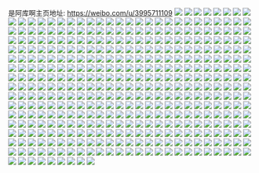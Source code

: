 是阿库啊主页地址: https://weibo.com/u/3995711109 
![](https://wx4.sinaimg.cn/mw2000/ee29b685ly1h8wm8zxcthj21400u043u.jpg) 
![](https://wx4.sinaimg.cn/mw2000/ee29b685ly1h8wm905hdmj20f70id0uk.jpg) 
![](https://wx4.sinaimg.cn/mw2000/ee29b685ly1h8pqx3j42mj22yo2yoqv5.jpg) 
![](https://wx4.sinaimg.cn/mw2000/ee29b685ly1h8pqwsq7btj22yo2yox6p.jpg) 
![](https://wx4.sinaimg.cn/mw2000/ee29b685ly1h8pqwbcataj22yo2yo4qr.jpg) 
![](https://wx4.sinaimg.cn/mw2000/ee29b685ly1h8pqwfvpnpj22yo2yo4qs.jpg) 
![](https://wx4.sinaimg.cn/mw2000/ee29b685ly1h8pqx1nehdj22yo2yox6p.jpg) 
![](https://wx4.sinaimg.cn/mw2000/ee29b685ly1h8pqwk15svj22yo2yoqv8.jpg) 
![](https://wx4.sinaimg.cn/mw2000/ee29b685ly1h8pqw92bcgj22yo2you0x.jpg) 
![](https://wx4.sinaimg.cn/mw2000/ee29b685ly1h8pqwp7t6xj22yo2yox6r.jpg) 
![](https://wx4.sinaimg.cn/mw2000/ee29b685ly1h8pqwyj0shj22yo2you0z.jpg) 
![](https://wx4.sinaimg.cn/mw2000/ee29b685ly1h8pqx6sxzej22yo2yo4qs.jpg) 
![](https://wx4.sinaimg.cn/mw2000/ee29b685ly1h89n2p089yj20wi1yc7wh.jpg) 
![](https://wx4.sinaimg.cn/mw2000/ee29b685ly1h89n2s47gwj20wi1ycqv5.jpg) 
![](https://wx4.sinaimg.cn/mw2000/ee29b685ly1h89n2l3c4kj20wi1yckjl.jpg) 
![](https://wx4.sinaimg.cn/mw2000/ee29b685ly1h84vgroeloj20u013z12h.jpg) 
![](https://wx4.sinaimg.cn/mw2000/ee29b685ly1h84vgrxu0wj20u01407b9.jpg) 
![](https://wx4.sinaimg.cn/mw2000/ee29b685ly1h84vgscxvzj20u0140k09.jpg) 
![](https://wx4.sinaimg.cn/mw2000/ee29b685ly1h84vgt5g93j20u01hc47m.jpg) 
![](https://wx4.sinaimg.cn/mw2000/ee29b685ly1h84vgticb0j20u00u07ch.jpg) 
![](https://wx4.sinaimg.cn/mw2000/ee29b685ly1h84vgtsycnj20u00u0ahq.jpg) 
![](https://wx4.sinaimg.cn/mw2000/ee29b685ly1h84vgrclfnj21400u0woh.jpg) 
![](https://wx4.sinaimg.cn/mw2000/ee29b685ly1h84vgu627gj20u0140gqt.jpg) 
![](https://wx4.sinaimg.cn/mw2000/ee29b685ly1h84vgulte0j20u0140tj2.jpg) 
![](https://wx4.sinaimg.cn/mw2000/ee29b685ly1h7yw9ornxej22yo2you0y.jpg) 
![](https://wx4.sinaimg.cn/mw2000/ee29b685ly1h7yw9pfihnj22bc334kjl.jpg) 
![](https://wx4.sinaimg.cn/mw2000/ee29b685ly1h7yw9pvsdpj21nk0xitnd.jpg) 
![](https://wx4.sinaimg.cn/mw2000/ee29b685ly1h7yw9qkcwnj22bc334npd.jpg) 
![](https://wx4.sinaimg.cn/mw2000/ee29b685ly1h7yw9rnbomj22bc334npe.jpg) 
![](https://wx4.sinaimg.cn/mw2000/ee29b685ly1h7yw9sys1kj22bc334hdu.jpg) 
![](https://wx4.sinaimg.cn/mw2000/ee29b685ly1h7yw9td443j21400mi79w.jpg) 
![](https://wx4.sinaimg.cn/mw2000/ee29b685ly1h7yw9tmisjj20wi1lr48t.jpg) 
![](https://wx4.sinaimg.cn/mw2000/ee29b685ly1h7yw9u8pr0j22bc334hdt.jpg) 
![](https://wx4.sinaimg.cn/mw2000/ee29b685ly1h7yw9mtwdwj20u01hcwnl.jpg) 
![](https://wx4.sinaimg.cn/mw2000/ee29b685ly1h7xz6oi3qoj20u0140wkt.jpg) 
![](https://wx4.sinaimg.cn/mw2000/ee29b685ly1h7xz6otog0j20u0140458.jpg) 
![](https://wx4.sinaimg.cn/mw2000/ee29b685ly1h7xz6p41ogj20u0140gtv.jpg) 
![](https://wx4.sinaimg.cn/mw2000/ee29b685ly1h7xz6pe8s8j20u014046l.jpg) 
![](https://wx4.sinaimg.cn/mw2000/ee29b685ly1h7xz6psmkwj20u0140ti4.jpg) 
![](https://wx4.sinaimg.cn/mw2000/ee29b685ly1h7xz6q582aj20u0140tlh.jpg) 
![](https://wx4.sinaimg.cn/mw2000/ee29b685ly1h7xz6o3fiyj20u0140dms.jpg) 
![](https://wx4.sinaimg.cn/mw2000/ee29b685ly1h7xz6qgqrsj20u0140wnx.jpg) 
![](https://wx4.sinaimg.cn/mw2000/ee29b685ly1h7xz6qqekej20u01hcwk1.jpg) 
![](https://wx4.sinaimg.cn/mw2000/ee29b685ly1h7xz6r2ff5j20u0140ahw.jpg) 
![](https://wx4.sinaimg.cn/mw2000/ee29b685ly1h7xz6rgl6cj20u0140gve.jpg) 
![](https://wx4.sinaimg.cn/mw2000/ee29b685ly1h7xz6rrg5zj20u0140n5i.jpg) 
![](https://wx4.sinaimg.cn/mw2000/ee29b685ly1h7xz6sc4zbj20u0140dkp.jpg) 
![](https://wx4.sinaimg.cn/mw2000/ee29b685ly1h7xz6sn7mbj20u0140tfz.jpg) 
![](https://wx4.sinaimg.cn/mw2000/ee29b685ly1h7xz6szz3nj20u01han30.jpg) 
![](https://wx4.sinaimg.cn/mw2000/ee29b685ly1h7xz6tdw0uj20u01hdaks.jpg) 
![](https://wx4.sinaimg.cn/mw2000/ee29b685ly1h7xz6tq96wj20u00u0wge.jpg) 
![](https://wx4.sinaimg.cn/mw2000/ee29b685ly1h7xz6u0818j20u0140gqa.jpg) 
![](https://wx4.sinaimg.cn/mw2000/ee29b685ly1h7e87e0ca9j22yo2yotuu.jpg) 
![](https://wx4.sinaimg.cn/mw2000/ee29b685ly1h7e87fd1t7j22yo2yonpe.jpg) 
![](https://wx4.sinaimg.cn/mw2000/ee29b685ly1h7e87gjrodj22yo2yo4qq.jpg) 
![](https://wx4.sinaimg.cn/mw2000/ee29b685ly1h7e87cwrjij22yo2yo4ef.jpg) 
![](https://wx4.sinaimg.cn/mw2000/ee29b685ly1h7e87h2t43j21401z4qk4.jpg) 
![](https://wx4.sinaimg.cn/mw2000/ee29b685ly1h7e87i6czfj22bc3341ky.jpg) 
![](https://wx4.sinaimg.cn/mw2000/ee29b685ly1h7e87jd1qzj22bc334u0y.jpg) 
![](https://wx4.sinaimg.cn/mw2000/ee29b685ly1h7e87km6ucj22bc334kjl.jpg) 
![](https://wx4.sinaimg.cn/mw2000/ee29b685ly1h7e87liulmj22bc334e81.jpg) 
![](https://wx4.sinaimg.cn/mw2000/ee29b685ly1h6utxpkijkj22yo2yok1z.jpg) 
![](https://wx4.sinaimg.cn/mw2000/ee29b685ly1h6utxq8pr9j22bc334wid.jpg) 
![](https://wx4.sinaimg.cn/mw2000/ee29b685ly1h6utxracitj22bc334x6p.jpg) 
![](https://wx4.sinaimg.cn/mw2000/ee29b685ly1h6utxsewipj22yo2yo1ky.jpg) 
![](https://wx4.sinaimg.cn/mw2000/ee29b685ly1h6utxt3tcyj21la2tuq9g.jpg) 
![](https://wx4.sinaimg.cn/mw2000/ee29b685ly1h6utxu5xe7j22bc3340zy.jpg) 
![](https://wx4.sinaimg.cn/mw2000/ee29b685ly1h6utxuurzcj22bc33442a.jpg) 
![](https://wx4.sinaimg.cn/mw2000/ee29b685ly1h6utxo8dzhj22yo2yoe81.jpg) 
![](https://wx4.sinaimg.cn/mw2000/ee29b685ly1h6qt88bjh9j20kw4fojxs.jpg) 
![](https://wx4.sinaimg.cn/mw2000/ee29b685ly1h6qt8a70hpj20kw70d1j7.jpg) 
![](https://wx4.sinaimg.cn/mw2000/ee29b685ly1h6qt87fvtij20kw6kjkjl.jpg) 
![](https://wx4.sinaimg.cn/mw2000/ee29b685ly1h6qt8bzeyoj20kw6yi1cn.jpg) 
![](https://wx4.sinaimg.cn/mw2000/ee29b685ly1h6qt8dcicnj20kw566qv5.jpg) 
![](https://wx4.sinaimg.cn/mw2000/ee29b685ly1h6qt8eb66vj20kw6amgzn.jpg) 
![](https://wx4.sinaimg.cn/mw2000/ee29b685ly1h6qt8fv9z4j20kw6ybnpe.jpg) 
![](https://wx4.sinaimg.cn/mw2000/ee29b685ly1h6qt8h4hjqj20kw77t1ky.jpg) 
![](https://wx4.sinaimg.cn/mw2000/ee29b685ly1h5m8rszpv7j21bk0qsgq9.jpg) 
![](https://wx4.sinaimg.cn/mw2000/ee29b685ly1h5m8rtal3qj20u0140teo.jpg) 
![](https://wx4.sinaimg.cn/mw2000/ee29b685ly1h5m8rtzx14j20u0140795.jpg) 
![](https://wx4.sinaimg.cn/mw2000/ee29b685ly1h5m8rubgalj21400u0434.jpg) 
![](https://wx4.sinaimg.cn/mw2000/ee29b685ly1h5m8ruogxoj21400u0gp2.jpg) 
![](https://wx4.sinaimg.cn/mw2000/ee29b685ly1h5m8rv6a9oj21cg0ran2u.jpg) 
![](https://wx4.sinaimg.cn/mw2000/ee29b685ly1h5m8rvi786j20u0140wj1.jpg) 
![](https://wx4.sinaimg.cn/mw2000/ee29b685ly1h5m8rvx4amj20u014042l.jpg) 
![](https://wx4.sinaimg.cn/mw2000/ee29b685ly1h5m8rslyvdj20u0140aet.jpg) 
![](https://wx4.sinaimg.cn/mw2000/ee29b685ly1h58scz1pfvj22c0340x6p.jpg) 
![](https://wx4.sinaimg.cn/mw2000/ee29b685ly1h58sd0f8eaj22c03407wi.jpg) 
![](https://wx4.sinaimg.cn/mw2000/ee29b685ly1h58sd1p36rj22c03401ky.jpg) 
![](https://wx4.sinaimg.cn/mw2000/ee29b685ly1h58sd3crpcj22c03404qq.jpg) 
![](https://wx4.sinaimg.cn/mw2000/ee29b685ly1h58sd4rzk2j22c0340qv5.jpg) 
![](https://wx4.sinaimg.cn/mw2000/ee29b685ly1h58sd5pqi1j21zj2neb29.jpg) 
![](https://wx4.sinaimg.cn/mw2000/ee29b685ly1h58sd7its6j22c03404qq.jpg) 
![](https://wx4.sinaimg.cn/mw2000/ee29b685ly1h58sd8t370j22c0340u0y.jpg) 
![](https://wx4.sinaimg.cn/mw2000/ee29b685ly1h58sda9xrgj22c0340b2a.jpg) 
![](https://wx4.sinaimg.cn/mw2000/ee29b685ly1h4dta79nxvj20zk0zk13q.jpg) 
![](https://wx4.sinaimg.cn/mw2000/ee29b685ly1h4dta93m77j22c0340npd.jpg) 
![](https://wx4.sinaimg.cn/mw2000/ee29b685ly1h4dta9he4wj20lb0sgjww.jpg) 
![](https://wx4.sinaimg.cn/mw2000/ee29b685ly1h4dta9w2bfj22c03401kx.jpg) 
![](https://wx4.sinaimg.cn/mw2000/ee29b685ly1h4dtaafzuzj22c03407wh.jpg) 
![](https://wx4.sinaimg.cn/mw2000/ee29b685ly1h4dtaavwmxj20oj0wqq8w.jpg) 
![](https://wx4.sinaimg.cn/mw2000/ee29b685ly1h4dtabcx3qj20zk0zkaln.jpg) 
![](https://wx4.sinaimg.cn/mw2000/ee29b685ly1h4dtabt240j20zk0zk7fv.jpg) 
![](https://wx4.sinaimg.cn/mw2000/ee29b685ly1h4dtackpq1j20zg1bagxt.jpg) 
![](https://wx4.sinaimg.cn/mw2000/ee29b685ly1h4dtaelp0bj22c0340kjl.jpg) 
![](https://wx4.sinaimg.cn/mw2000/ee29b685ly1h4dtagnhhuj22c02c0npd.jpg) 
![](https://wx4.sinaimg.cn/mw2000/ee29b685ly1h4dtairp4fj22c0340npd.jpg) 
![](https://wx4.sinaimg.cn/mw2000/ee29b685ly1h4dtakotuuj22c0340npd.jpg) 
![](https://wx4.sinaimg.cn/mw2000/ee29b685ly1h4dtam8n9lj22c02c0b29.jpg) 
![](https://wx4.sinaimg.cn/mw2000/ee29b685gy1h40mty5b7uj21hc0u07jf.jpg) 
![](https://wx4.sinaimg.cn/mw2000/ee29b685gy1h40mv931ekj22c0340u0x.jpg) 
![](https://wx4.sinaimg.cn/mw2000/ee29b685ly1h3cpxiqkvjj22yo2yox6q.jpg) 
![](https://wx4.sinaimg.cn/mw2000/ee29b685ly1h3cpxsjec8j22bc334qv5.jpg) 
![](https://wx4.sinaimg.cn/mw2000/ee29b685ly1h3cpxjh588j22bc3347wh.jpg) 
![](https://wx4.sinaimg.cn/mw2000/ee29b685ly1h3cpxkntm8j220830cb29.jpg) 
![](https://wx4.sinaimg.cn/mw2000/ee29b685ly1h3cpxlm8bqj220830ckjl.jpg) 
![](https://wx4.sinaimg.cn/mw2000/ee29b685ly1h3cpxpsvkqj22bc334u0x.jpg) 
![](https://wx4.sinaimg.cn/mw2000/ee29b685ly1h3cpxhdbu3j220830c4qp.jpg) 
![](https://wx4.sinaimg.cn/mw2000/ee29b685ly1h3cpxmmh08j22bc334x6p.jpg) 
![](https://wx4.sinaimg.cn/mw2000/ee29b685ly1h3cpxo2d8aj21qi334tz9.jpg) 
![](https://wx4.sinaimg.cn/mw2000/ee29b685ly1h3cpxqu53vj220830cnpd.jpg) 
![](https://wx4.sinaimg.cn/mw2000/ee29b685ly1h3bilo459fj22yo2yob2b.jpg) 
![](https://wx4.sinaimg.cn/mw2000/ee29b685ly1h3bilgwzaqj22bc3344qq.jpg) 
![](https://wx4.sinaimg.cn/mw2000/ee29b685ly1h3biliak12j22bc3347wh.jpg) 
![](https://wx4.sinaimg.cn/mw2000/ee29b685ly1h3biljzgcuj22bc334x6p.jpg) 
![](https://wx4.sinaimg.cn/mw2000/ee29b685ly1h3bill3oyyj22bc334npd.jpg) 
![](https://wx4.sinaimg.cn/mw2000/ee29b685ly1h3bilekt8aj22bc3344qq.jpg) 
![](https://wx4.sinaimg.cn/mw2000/ee29b685ly1h3billye0aj22bc334e81.jpg) 
![](https://wx4.sinaimg.cn/mw2000/ee29b685ly1h3abbwmsqrj22yo2yohdv.jpg) 
![](https://wx4.sinaimg.cn/mw2000/ee29b685ly1h3abbxqkutj22bc334kjl.jpg) 
![](https://wx4.sinaimg.cn/mw2000/ee29b685ly1h3abbzzkbsj22bc334npd.jpg) 
![](https://wx4.sinaimg.cn/mw2000/ee29b685ly1h3abc0paf9j21j62q3e68.jpg) 
![](https://wx4.sinaimg.cn/mw2000/ee29b685ly1h3abc37uauj22bc3347wh.jpg) 
![](https://wx4.sinaimg.cn/mw2000/ee29b685ly1h3abbc420qj22bc334b2a.jpg) 
![](https://wx4.sinaimg.cn/mw2000/ee29b685ly1h3abc51ttkj22bc334e82.jpg) 
![](https://wx4.sinaimg.cn/mw2000/ee29b685ly1h39ay5pxoij22bc334qv5.jpg) 
![](https://wx4.sinaimg.cn/mw2000/ee29b685ly1h39ay6vm5sj22bc3341ky.jpg) 
![](https://wx4.sinaimg.cn/mw2000/ee29b685ly1h39ay890k5j22bc3344qq.jpg) 
![](https://wx4.sinaimg.cn/mw2000/ee29b685ly1h39aya320ij21qi334qv5.jpg) 
![](https://wx4.sinaimg.cn/mw2000/ee29b685ly1h39ayawiz9j21401z44ci.jpg) 
![](https://wx4.sinaimg.cn/mw2000/ee29b685ly1h39ayc3dfrj22bc334qv5.jpg) 
![](https://wx4.sinaimg.cn/mw2000/ee29b685ly1h1iftg6pv6j217q1mc7ob.jpg) 
![](https://wx4.sinaimg.cn/mw2000/ee29b685ly1h1iftfnl0oj217q1mc1de.jpg) 
![](https://wx4.sinaimg.cn/mw2000/ee29b685ly1h1iftglef3j217q1mc4ik.jpg) 
![](https://wx4.sinaimg.cn/mw2000/ee29b685ly1h0u0ujzmhmj22c03401ky.jpg) 
![](https://wx4.sinaimg.cn/mw2000/ee29b685ly1h0u0uj1fkrj22c03401ky.jpg) 
![](https://wx4.sinaimg.cn/mw2000/ee29b685ly1h0u0ukwyv5j22c0340b25.jpg) 
![](https://wx4.sinaimg.cn/mw2000/ee29b685ly1h0u0um4lr7j22c03404qq.jpg) 
![](https://wx4.sinaimg.cn/mw2000/ee29b685ly1h0u0unklwnj22c0340asy.jpg) 
![](https://wx4.sinaimg.cn/mw2000/ee29b685ly1h0s4ipgbzkj20s30qpq6r.jpg) 
![](https://wx4.sinaimg.cn/mw2000/ee29b685ly1h0s4ipri7bj20lx1hcdkj.jpg) 
![](https://wx4.sinaimg.cn/mw2000/ee29b685ly1h0s4iq0wgmj20rq0ev41b.jpg) 
![](https://wx4.sinaimg.cn/mw2000/ee29b685ly1h0s4iqac96j20rv0su0wc.jpg) 
![](https://wx4.sinaimg.cn/mw2000/ee29b685ly1h0s4iqi0o1j20rq0hfdjc.jpg) 
![](https://wx4.sinaimg.cn/mw2000/ee29b685ly1h0s4iqwl1ej20rn0srdj5.jpg) 
![](https://wx4.sinaimg.cn/mw2000/ee29b685ly1h0s4ird1ytj20s21huair.jpg) 
![](https://wx4.sinaimg.cn/mw2000/ee29b685ly1h0s4ip5birj20rk0b175k.jpg) 
![](https://wx4.sinaimg.cn/mw2000/ee29b685ly1h0n7pc1jaoj22c0340npe.jpg) 
![](https://wx4.sinaimg.cn/mw2000/ee29b685ly1h0n7ptgzrhj22c0340e83.jpg) 
![](https://wx4.sinaimg.cn/mw2000/ee29b685ly1h0n7q3tptbj22c03404qr.jpg) 
![](https://wx4.sinaimg.cn/mw2000/ee29b685ly1h0n7qc55f5j20zk0k0wiy.jpg) 
![](https://wx4.sinaimg.cn/mw2000/ee29b685ly1h08ltlntpoj24802tc7wj.jpg) 
![](https://wx4.sinaimg.cn/mw2000/ee29b685ly1h08ltnnvdrj24802tc7wj.jpg) 
![](https://wx4.sinaimg.cn/mw2000/ee29b685ly1h08ltq72hzj24802tc7wj.jpg) 
![](https://wx4.sinaimg.cn/mw2000/ee29b685ly1h08ltsmfp4j24802tc1kz.jpg) 
![](https://wx4.sinaimg.cn/mw2000/ee29b685ly1h08ltxp768j24802tckjn.jpg) 
![](https://wx4.sinaimg.cn/mw2000/ee29b685ly1h08lu0kx07j24802tchdx.jpg) 
![](https://wx4.sinaimg.cn/mw2000/ee29b685ly1h08lu3muw3j24802tcqv9.jpg) 
![](https://wx4.sinaimg.cn/mw2000/ee29b685ly1h08lu6ggcrj24802tckjp.jpg) 
![](https://wx4.sinaimg.cn/mw2000/ee29b685ly1h08ltjlrxqj24802tcx6r.jpg) 
![](https://wx4.sinaimg.cn/mw2000/ee29b685ly1h08lu8qlw4j22tc480e83.jpg) 
![](https://wx4.sinaimg.cn/mw2000/ee29b685ly1h08luc7495j22tc480qv8.jpg) 
![](https://wx4.sinaimg.cn/mw2000/ee29b685ly1h08luf50pwj24802tcx6r.jpg) 
![](https://wx4.sinaimg.cn/mw2000/ee29b685ly1h08luh6222j24802tcx6q.jpg) 
![](https://wx4.sinaimg.cn/mw2000/ee29b685ly1h08ltvvz5nj22tc480hdv.jpg) 
![](https://wx4.sinaimg.cn/mw2000/ee29b685ly1h08luk2md0j24802tcb2b.jpg) 
![](https://wx4.sinaimg.cn/mw2000/ee29b685ly1h08luoi177j22tc480x6t.jpg) 
![](https://wx4.sinaimg.cn/mw2000/ee29b685ly1h08lurpnztj22tc480u10.jpg) 
![](https://wx4.sinaimg.cn/mw2000/ee29b685ly1h07d85p9b9j20wi0mdacb.jpg) 
![](https://wx4.sinaimg.cn/mw2000/ee29b685ly1gzsx41ppr9j20u01hc7ce.jpg) 
![](https://wx4.sinaimg.cn/mw2000/ee29b685ly1gzsh8vpjofj21yc0wi4qp.jpg) 
![](https://wx4.sinaimg.cn/mw2000/ee29b685ly1gzpn6cs8f0j20u01hc4d9.jpg) 
![](https://wx4.sinaimg.cn/mw2000/ee29b685ly1gznd1edgvuj20wi1yc4qp.jpg) 
![](https://wx4.sinaimg.cn/mw2000/ee29b685ly1gznd21e4ntj20wi1yce81.jpg) 
![](https://wx4.sinaimg.cn/mw2000/ee29b685ly1gznd0t0ztfj20wi1ycqv5.jpg) 
![](https://wx4.sinaimg.cn/mw2000/ee29b685ly1gznd2nybokj20wi1ycb29.jpg) 
![](https://wx4.sinaimg.cn/mw2000/ee29b685ly1gz7ni7312vj20wi0hzn11.jpg) 
![](https://wx4.sinaimg.cn/mw2000/ee29b685ly1gz7ne2hlflj20ts1gzk3b.jpg) 
![](https://wx4.sinaimg.cn/mw2000/ee29b685ly1gz7ne57bx2j20u01hcdv4.jpg) 
![](https://wx4.sinaimg.cn/mw2000/ee29b685ly1gz7id1im6dj20u01hctla.jpg) 
![](https://wx4.sinaimg.cn/mw2000/ee29b685ly1gz34nwufonj22c0340e82.jpg) 
![](https://wx4.sinaimg.cn/mw2000/ee29b685ly1gytnf7jkaoj21651oq4qp.jpg) 
![](https://wx4.sinaimg.cn/mw2000/ee29b685ly1gytnf6mag0j21hn28hhdt.jpg) 
![](https://wx4.sinaimg.cn/mw2000/ee29b685ly1gytnf4icj3j210w1jc1cy.jpg) 
![](https://wx4.sinaimg.cn/mw2000/ee29b685ly1gytnf1dkqxj21kw22kkjl.jpg) 
![](https://wx4.sinaimg.cn/mw2000/ee29b685ly1gytnf3sfmoj21ah1xq7wh.jpg) 
![](https://wx4.sinaimg.cn/mw2000/ee29b685ly1gytnf8bui6j20yj1ftwz1.jpg) 
![](https://wx4.sinaimg.cn/mw2000/ee29b685ly1gytnez21yoj21kw2dcu0x.jpg) 
![](https://wx4.sinaimg.cn/mw2000/ee29b685ly1gytnfb2b24j21kw2dcu0x.jpg) 
![](https://wx4.sinaimg.cn/mw2000/ee29b685ly1gytnfel9xqj21kw2dcx6p.jpg) 
![](https://wx4.sinaimg.cn/mw2000/ee29b685ly1gysee3f9m7j22c03407wi.jpg) 
![](https://wx4.sinaimg.cn/mw2000/ee29b685ly1gynh0lvg5gj20u01sydhp.jpg) 
![](https://wx4.sinaimg.cn/mw2000/ee29b685ly1gyhz06ocxej20u01sxdll.jpg) 
![](https://wx4.sinaimg.cn/mw2000/ee29b685ly1gyhz0d4vvaj20u01sxdld.jpg) 
![](https://wx4.sinaimg.cn/mw2000/ee29b685ly1gygm3m0o7zj21ha0u0am4.jpg) 
![](https://wx4.sinaimg.cn/mw2000/ee29b685ly1gyegx2jreej20u0140wm5.jpg) 
![](https://wx4.sinaimg.cn/mw2000/ee29b685ly1gyegx360v8j20u0140n46.jpg) 
![](https://wx4.sinaimg.cn/mw2000/ee29b685ly1gyee37r2flj20u0140q8b.jpg) 
![](https://wx4.sinaimg.cn/mw2000/ee29b685ly1gyee375x78j21400u0jzq.jpg) 
![](https://wx4.sinaimg.cn/mw2000/ee29b685ly1gyee38c9gcj21400u0ag9.jpg) 
![](https://wx4.sinaimg.cn/mw2000/ee29b685ly1gyee38tzf8j21400u0q9y.jpg) 
![](https://wx4.sinaimg.cn/mw2000/ee29b685ly1gyc8l9g2i8j20u0140ag7.jpg) 
![](https://wx4.sinaimg.cn/mw2000/ee29b685ly1gyc8lb5hbqj20u014043p.jpg) 
![](https://wx4.sinaimg.cn/mw2000/ee29b685ly1gya1858rp5j22c0340qv5.jpg) 
![](https://wx4.sinaimg.cn/mw2000/ee29b685ly1gya187zj9bj23402c0qv6.jpg) 
![](https://wx4.sinaimg.cn/mw2000/ee29b685ly1gya1892gjnj23402c0kjl.jpg) 
![](https://wx4.sinaimg.cn/mw2000/ee29b685ly1gya18aedo7j23402c0u0x.jpg) 
![](https://wx4.sinaimg.cn/mw2000/ee29b685ly1gya18c2mixj23402c0u0x.jpg) 
![](https://wx4.sinaimg.cn/mw2000/ee29b685ly1gya18drdttj23402c01l0.jpg) 
![](https://wx4.sinaimg.cn/mw2000/ee29b685ly1gya17omrkjj23402c0kjl.jpg) 
![](https://wx4.sinaimg.cn/mw2000/ee29b685ly1gy7s690rdrj20u01hcdp2.jpg) 
![](https://wx4.sinaimg.cn/mw2000/ee29b685ly1gy2md2atz0j20t21fnwlz.jpg) 
![](https://wx4.sinaimg.cn/mw2000/ee29b685ly1gxyisw9nztj21kw2dc1ky.jpg) 
![](https://wx4.sinaimg.cn/mw2000/ee29b685ly1gxyit02vyyj21kw2dcx6p.jpg) 
![](https://wx4.sinaimg.cn/mw2000/ee29b685ly1gxyit1guknj21sc2dshdt.jpg) 
![](https://wx4.sinaimg.cn/mw2000/ee29b685ly1gxyit39ldcj22dc1kwu0x.jpg) 
![](https://wx4.sinaimg.cn/mw2000/ee29b685ly1gxyir906hej21kw2dcx6p.jpg) 
![](https://wx4.sinaimg.cn/mw2000/ee29b685ly1gx7uuev75sj20u0140110.jpg) 
![](https://wx4.sinaimg.cn/mw2000/ee29b685ly1gx7uufmywuj20u0140n59.jpg) 
![](https://wx4.sinaimg.cn/mw2000/ee29b685ly1gx7uug822qj20u0140wmi.jpg) 
![](https://wx4.sinaimg.cn/mw2000/ee29b685ly1gx7uugtfofj20u0140jzd.jpg) 
![](https://wx4.sinaimg.cn/mw2000/ee29b685ly1gx7uuhhsosj20u0140wm7.jpg) 
![](https://wx4.sinaimg.cn/mw2000/ee29b685ly1gx7uui6lt3j20u0140n5k.jpg) 
![](https://wx4.sinaimg.cn/mw2000/ee29b685ly1gx7uuisrquj20u01407ca.jpg) 
![](https://wx4.sinaimg.cn/mw2000/ee29b685ly1gx7uuji36oj20u014046o.jpg) 
![](https://wx4.sinaimg.cn/mw2000/ee29b685ly1gx7uuk3y65j20u0140dnn.jpg) 
![](https://wx4.sinaimg.cn/mw2000/ee29b685ly1gx7uukqbadj20u0140gti.jpg) 
![](https://wx4.sinaimg.cn/mw2000/ee29b685ly1gx7uue9f99j20u0140qax.jpg) 
![](https://wx4.sinaimg.cn/mw2000/ee29b685ly1gx7uulbuumj20u0140ai0.jpg) 
![](https://wx4.sinaimg.cn/mw2000/ee29b685ly1gx7uum2c10j20u014047w.jpg) 
![](https://wx4.sinaimg.cn/mw2000/ee29b685ly1gwiktrskopj22c0340e82.jpg) 
![](https://wx4.sinaimg.cn/mw2000/ee29b685ly1gwikty6yacj22c0340hdu.jpg) 
![](https://wx4.sinaimg.cn/mw2000/ee29b685ly1gwiktzkps8j22c03407wi.jpg) 
![](https://wx4.sinaimg.cn/mw2000/ee29b685ly1gwiktu7eh7j22c0340b2b.jpg) 
![](https://wx4.sinaimg.cn/mw2000/ee29b685ly1gwiktwc9stj23402c04qq.jpg) 
![](https://wx4.sinaimg.cn/mw2000/ee29b685ly1gwiku0ev5tj21sc2dsqv5.jpg) 
![](https://wx4.sinaimg.cn/mw2000/ee29b685ly1gwiku1pmmuj21sc2dskjl.jpg) 
![](https://wx4.sinaimg.cn/mw2000/ee29b685ly1gwiku2svywj21sc2dsnpd.jpg) 
![](https://wx4.sinaimg.cn/mw2000/ee29b685ly1gwiku4cnbgj21sc2dsnpd.jpg) 
![](https://wx4.sinaimg.cn/mw2000/ee29b685ly1gwiku6mh2vj22c0340x6q.jpg) 
![](https://wx4.sinaimg.cn/mw2000/ee29b685ly1gwiku8ehcij22c0340qv6.jpg) 
![](https://wx4.sinaimg.cn/mw2000/ee29b685ly1gwiku9t8hvj22c0340qv6.jpg) 
![](https://wx4.sinaimg.cn/mw2000/ee29b685ly1gwikub3hxkj22c0340npe.jpg) 
![](https://wx4.sinaimg.cn/mw2000/ee29b685ly1gwikudrq87j22c03401kz.jpg) 
![](https://wx4.sinaimg.cn/mw2000/ee29b685ly1gwikuhaqsfj22c0340x6q.jpg) 
![](https://wx4.sinaimg.cn/mw2000/ee29b685ly1gwikuim5xpj22c0340x6q.jpg) 
![](https://wx4.sinaimg.cn/mw2000/ee29b685ly1gwikukfqt9j22c03407wj.jpg) 
![](https://wx4.sinaimg.cn/mw2000/ee29b685ly1gwikulnphfj22c0340qv6.jpg) 
![](https://wx4.sinaimg.cn/mw2000/ee29b685ly1gwdauhwvcsj21sc2dsqv5.jpg) 
![](https://wx4.sinaimg.cn/mw2000/ee29b685ly1gwdaujp8t7j21sc2dsu0x.jpg) 
![](https://wx4.sinaimg.cn/mw2000/ee29b685ly1gw0t72ncwqj20kw33ckiu.jpg) 
![](https://wx4.sinaimg.cn/mw2000/ee29b685ly1gw0t7371qij20kw2biqqy.jpg) 
![](https://wx4.sinaimg.cn/mw2000/ee29b685ly1gw0t73u8sdj20kw2bi1gg.jpg) 
![](https://wx4.sinaimg.cn/mw2000/ee29b685ly1gw0t7152b0j20kw2bix11.jpg) 
![](https://wx4.sinaimg.cn/mw2000/ee29b685ly1gw0t75uxqfj20kw1jo7de.jpg) 
![](https://wx4.sinaimg.cn/mw2000/ee29b685ly1gw0t76h0chj20kw1jo4ar.jpg) 
![](https://wx4.sinaimg.cn/mw2000/004mpAZnly1gvajxv9ncxj613y1hatrh02.jpg) 
![](https://wx4.sinaimg.cn/mw2000/004mpAZnly1gvajxvtyu2j615h1jbh3a02.jpg) 
![](https://wx4.sinaimg.cn/mw2000/004mpAZnly1gvajxwekonj615o1jkkbz02.jpg) 
![](https://wx4.sinaimg.cn/mw2000/004mpAZnly1gvajy5waphj62c03407wj02.jpg) 
![](https://wx4.sinaimg.cn/mw2000/004mpAZnly1gvajy4kvt0j62c03407wj02.jpg) 
![](https://wx4.sinaimg.cn/mw2000/004mpAZnly1gvajy7ed2vj62c0340b2b02.jpg) 
![](https://wx4.sinaimg.cn/mw2000/ee29b685ly1gvajxwzpahj21je21u4qp.jpg) 
![](https://wx4.sinaimg.cn/mw2000/004mpAZnly1gvajy83pixj61cr1njnkv02.jpg) 
![](https://wx4.sinaimg.cn/mw2000/ee29b685ly1gsskoel70vj21401o27i1.jpg) 
![](https://wx4.sinaimg.cn/mw2000/ee29b685ly1gsskoe5xulj21402lchdt.jpg) 
![](https://wx4.sinaimg.cn/mw2000/004mpAZnly1gsskofl3osj61402ytnpd02.jpg) 
![](https://wx4.sinaimg.cn/mw2000/ee29b685ly1gsskogqu7oj21402ytkjl.jpg) 
![](https://wx4.sinaimg.cn/mw2000/ee29b685ly1gsskohg1i3j21402ytni1.jpg) 
![](https://wx4.sinaimg.cn/mw2000/ee29b685ly1gsskoi2q3wj21402yth74.jpg) 
![](https://wx4.sinaimg.cn/mw2000/ee29b685ly1gsskojrd3yj22c0340e83.jpg) 
![](https://wx4.sinaimg.cn/mw2000/ee29b685ly1gsrblw860xj22c02z87wj.jpg) 
![](https://wx4.sinaimg.cn/mw2000/ee29b685ly1gsrblxgte7j22c02zmhdv.jpg) 
![](https://wx4.sinaimg.cn/mw2000/ee29b685ly1gsrblyqh10j22c03041kz.jpg) 
![](https://wx4.sinaimg.cn/mw2000/ee29b685ly1gsrbm0vgs9j22c02zc7wj.jpg) 
![](https://wx4.sinaimg.cn/mw2000/ee29b685ly1gsrbm24ziqj22c02zs4qr.jpg) 
![](https://wx4.sinaimg.cn/mw2000/ee29b685ly1gq3vep2j74j21xq2ajtyw.jpg) 
![](https://wx4.sinaimg.cn/mw2000/ee29b685ly1gq3veprw5kj21ni2eynpd.jpg) 
![](https://wx4.sinaimg.cn/mw2000/ee29b685ly1gq3veqfb07j22bc334e81.jpg) 
![](https://wx4.sinaimg.cn/mw2000/ee29b685ly1gq3ver2vy4j22bc334b29.jpg) 
![](https://wx4.sinaimg.cn/mw2000/ee29b685ly1gq3verv4dgj22bc334kjl.jpg) 
![](https://wx4.sinaimg.cn/mw2000/ee29b685ly1gq3vetedmlj22bc334e81.jpg) 
![](https://wx4.sinaimg.cn/mw2000/ee29b685ly1gq3veudtuaj22bc3341ky.jpg) 
![](https://wx4.sinaimg.cn/mw2000/ee29b685ly1gq3vew07tlj22bc3341ky.jpg) 
![](https://wx4.sinaimg.cn/mw2000/ee29b685ly1gq3vex4909j22bc334hdt.jpg) 
![](https://wx4.sinaimg.cn/mw2000/ee29b685ly1gom2bb93khj20k00zktmw.jpg) 
![](https://wx4.sinaimg.cn/mw2000/ee29b685ly1gom2bd5r2mj22bc3347wj.jpg) 
![](https://wx4.sinaimg.cn/mw2000/ee29b685ly1gom2beuhoxj22bc3344qr.jpg) 
![](https://wx4.sinaimg.cn/mw2000/ee29b685ly1gom2bgsrmlj22bc334x6q.jpg) 
![](https://wx4.sinaimg.cn/mw2000/ee29b685ly1gom2bj6mzfj22bc334x6q.jpg) 
![](https://wx4.sinaimg.cn/mw2000/ee29b685ly1gom2bjotlrj20ix0x6n2g.jpg) 
![](https://wx4.sinaimg.cn/mw2000/ee29b685ly1gom2bk5wp1j20ia0vc48z.jpg) 
![](https://wx4.sinaimg.cn/mw2000/ee29b685ly1gom2bl5m1yj22bc334npe.jpg) 
![](https://wx4.sinaimg.cn/mw2000/ee29b685gy1gjyyzxwvipj20u00zp0v7.jpg) 
![](https://wx4.sinaimg.cn/mw2000/ee29b685ly1gojn33jmf1j20u0140qcs.jpg) 
![](https://wx4.sinaimg.cn/mw2000/ee29b685ly1gojn35uk71j20u0140dp9.jpg) 
![](https://wx4.sinaimg.cn/mw2000/ee29b685ly1gojn37x1hqj20u0140470.jpg) 
![](https://wx4.sinaimg.cn/mw2000/ee29b685ly1gojn38fzwzj21400u0juc.jpg) 
![](https://wx4.sinaimg.cn/mw2000/ee29b685ly1gojn39daoaj20u0140tcc.jpg) 
![](https://wx4.sinaimg.cn/mw2000/ee29b685gy1gm4qj0puoej20u01h4dj1.jpg) 
![](https://wx4.sinaimg.cn/mw2000/ee29b685gy1gj8nxl3w5dj20u01bigq8.jpg) 
![](https://wx4.sinaimg.cn/mw2000/ee29b685gy1gj8nxn6hx1j20xk0u00wd.jpg) 
![](https://wx4.sinaimg.cn/mw2000/ee29b685ly1gip8o3hcu7j215o15o7wi.jpg) 
![](https://wx4.sinaimg.cn/mw2000/ee29b685ly1gip8o5yi8xj216o193hdt.jpg) 
![](https://wx4.sinaimg.cn/mw2000/ee29b685ly1gip8o4uhttj216o18s4qq.jpg) 
![](https://wx4.sinaimg.cn/mw2000/ee29b685ly1gip8o42n2sj210l124h8k.jpg) 
![](https://wx4.sinaimg.cn/mw2000/ee29b685ly1gip8o5dkfaj216o1kwe81.jpg) 
![](https://wx4.sinaimg.cn/mw2000/ee29b685ly1gip8o74qpfj21kw16ou0y.jpg) 
![](https://wx4.sinaimg.cn/mw2000/ee29b685ly1gip8o84jxcj216o1kwkjm.jpg) 
![](https://wx4.sinaimg.cn/mw2000/ee29b685ly1gip8o8ueszj216o1kwqv5.jpg) 
![](https://wx4.sinaimg.cn/mw2000/ee29b685ly1gip8o9nzlij21kw16okjm.jpg) 
![](https://wx4.sinaimg.cn/mw2000/ee29b685gy1gigrcp1kd8j20tz129whb.jpg) 
![](https://wx4.sinaimg.cn/mw2000/ee29b685gy1gigrcpnpxbj20tz10xtap.jpg) 
![](https://wx4.sinaimg.cn/mw2000/ee29b685gy1gigrcqax42j20u010zad1.jpg) 
![](https://wx4.sinaimg.cn/mw2000/ee29b685gy1ghyh3cs01wj20u0140gos.jpg) 
![](https://wx4.sinaimg.cn/mw2000/ee29b685ly1ghrxfz3klmj20sw0w87w8.jpg) 
![](https://wx4.sinaimg.cn/mw2000/ee29b685ly1ghrxg0skgtj20uu0vc1kx.jpg) 
![](https://wx4.sinaimg.cn/mw2000/ee29b685ly1ghrxfzzw3dj216o1kwb2a.jpg) 
![](https://wx4.sinaimg.cn/mw2000/ee29b685ly1gh7wo7qe7nj22bc334hdu.jpg) 
![](https://wx4.sinaimg.cn/mw2000/ee29b685ly1gh7wod1ae1j22bc334e82.jpg) 
![](https://wx4.sinaimg.cn/mw2000/ee29b685ly1gh7wnujdt0j20t50t2gr0.jpg) 
![](https://wx4.sinaimg.cn/mw2000/ee29b685ly1gh7wnv4jz5j20se0u00we.jpg) 
![](https://wx4.sinaimg.cn/mw2000/ee29b685ly1gh7wnwgjy4j239c4cgb2b.jpg) 
![](https://wx4.sinaimg.cn/mw2000/ee29b685ly1gh7wnz2ordj239c4cge83.jpg) 
![](https://wx4.sinaimg.cn/mw2000/ee29b685ly1gh7wo04gcnj22bc334e81.jpg) 
![](https://wx4.sinaimg.cn/mw2000/ee29b685ly1gh7wo1g8xuj22bc334x6q.jpg) 
![](https://wx4.sinaimg.cn/mw2000/ee29b685ly1gh7wo2x9hfj22bc334u0x.jpg) 
![](https://wx4.sinaimg.cn/mw2000/ee29b685ly1gh7wo6tqlbj22bc334qv5.jpg) 
![](https://wx4.sinaimg.cn/mw2000/ee29b685ly1gh7wo97hegj22bc334kjm.jpg) 
![](https://wx4.sinaimg.cn/mw2000/ee29b685ly1gh7woaq2d9j22bc334kjm.jpg) 
![](https://wx4.sinaimg.cn/mw2000/ee29b685ly1gh7wobtjsij22bc334u0x.jpg) 
![](https://wx4.sinaimg.cn/mw2000/ee29b685ly1gh7woeai6cj22bc334kjm.jpg) 
![](https://wx4.sinaimg.cn/mw2000/ee29b685ly1gh7wof9o97j23342bc7wi.jpg) 
![](https://wx4.sinaimg.cn/mw2000/ee29b685ly1gh7wofyc85j22bc334kjl.jpg) 
![](https://wx4.sinaimg.cn/mw2000/ee29b685ly1gh7wogus5zj23342bc1ky.jpg) 
![](https://wx4.sinaimg.cn/mw2000/ee29b685ly1gh7wohx4wlj22bc334x6p.jpg) 
![](https://wx4.sinaimg.cn/mw2000/ee29b685gy1ggpp7ja9oij20u0283wma.jpg) 
![](https://wx4.sinaimg.cn/mw2000/ee29b685gy1ggpp7e6t2jj20u0283q9u.jpg) 
![](https://wx4.sinaimg.cn/mw2000/ee29b685gy1ggpp7d944tj20u0283495.jpg) 
![](https://wx4.sinaimg.cn/mw2000/ee29b685gy1ggpp7exz15j20u02830xl.jpg) 
![](https://wx4.sinaimg.cn/mw2000/ee29b685gy1ggpp7fv5utj20u01w6gs2.jpg) 
![](https://wx4.sinaimg.cn/mw2000/ee29b685gy1ggpp7gtdpyj20u02cj7cu.jpg) 
![](https://wx4.sinaimg.cn/mw2000/ee29b685gy1ggpp7hnil3j20u0283tg1.jpg) 
![](https://wx4.sinaimg.cn/mw2000/ee29b685gy1ggpp7ihggfj20u028345r.jpg) 
![](https://wx4.sinaimg.cn/mw2000/ee29b685gy1ggpp7k1nkej20u01uoafz.jpg) 
![](https://wx4.sinaimg.cn/mw2000/ee29b685gy1ggpp7kqextj20u01qlgot.jpg) 
![](https://wx4.sinaimg.cn/mw2000/ee29b685gy1gfn6l73ul6j20u00vvta9.jpg) 
![](https://wx4.sinaimg.cn/mw2000/ee29b685gy1gfn6lclnm5j20u0140jt5.jpg) 
![](https://wx4.sinaimg.cn/mw2000/ee29b685gy1gfn6l8wi20j20u0140404.jpg) 
![](https://wx4.sinaimg.cn/mw2000/ee29b685gy1gfn6l7xvjzj21400u0dho.jpg) 
![](https://wx4.sinaimg.cn/mw2000/ee29b685gy1gfn6l9mod7j20u0140acl.jpg) 
![](https://wx4.sinaimg.cn/mw2000/ee29b685gy1gfn6lafgoij20u0140ach.jpg) 
![](https://wx4.sinaimg.cn/mw2000/ee29b685ly1gd888m1egej215o15ob29.jpg) 
![](https://wx4.sinaimg.cn/mw2000/ee29b685ly1gd888mkampj21e02gwki5.jpg) 
![](https://wx4.sinaimg.cn/mw2000/ee29b685ly1gd888n0c0aj21mc1mckc8.jpg) 
![](https://wx4.sinaimg.cn/mw2000/ee29b685ly1g7j5eqceb6j20y019cjvc.jpg) 
![](https://wx4.sinaimg.cn/mw2000/ee29b685ly1g39chfjfptj23282ao4qr.jpg) 
![](https://wx4.sinaimg.cn/mw2000/ee29b685ly1g39chgwajpj23282ao7wj.jpg) 
![](https://wx4.sinaimg.cn/mw2000/ee29b685ly1g39chjqnhjj23282ao1kz.jpg) 
![](https://wx4.sinaimg.cn/mw2000/ee29b685ly1g39chn0gv5j21400u07cb.jpg) 
![](https://wx4.sinaimg.cn/mw2000/ee29b685ly1g39chkavn3j21400u0jzz.jpg) 
![](https://wx4.sinaimg.cn/mw2000/ee29b685ly1g39chklpwdj21400u047g.jpg) 
![](https://wx4.sinaimg.cn/mw2000/ee29b685ly1g39che95wsj23282aoqv6.jpg) 
![](https://wx4.sinaimg.cn/mw2000/ee29b685ly1g39chl313qj21400u0nbe.jpg) 
![](https://wx4.sinaimg.cn/mw2000/ee29b685ly1g39chmi2b7j23282aonpe.jpg) 
![](https://wx4.sinaimg.cn/mw2000/ee29b685ly1fwod2yem9aj21z41z4b2b.jpg) 
![](https://wx4.sinaimg.cn/mw2000/ee29b685ly1fwod2zl3eej21z41z41ky.jpg) 
![](https://wx4.sinaimg.cn/mw2000/ee29b685ly1fwk4e1uk81j20zk0qo7al.jpg) 
![](https://wx4.sinaimg.cn/mw2000/ee29b685ly1fwk4e3306zj20zk0qogrs.jpg) 
![](https://wx4.sinaimg.cn/mw2000/ee29b685ly1fwk4e4ig57j20zk0qojzs.jpg) 
![](https://wx4.sinaimg.cn/mw2000/ee29b685ly1fwk4e5wzt2j20zk0qo7dj.jpg) 
![](https://wx4.sinaimg.cn/mw2000/ee29b685ly1fwk4e6zwl7j20zk0qo797.jpg) 
![](https://wx4.sinaimg.cn/mw2000/ee29b685ly1fvszzf4atoj22io1w0npd.jpg) 
![](https://wx4.sinaimg.cn/mw2000/ee29b685ly1fvrugu6b3mj22io1w01ky.jpg) 
![](https://wx4.sinaimg.cn/mw2000/ee29b685ly1fvrugvuh62j22io1w0npd.jpg) 
![](https://wx4.sinaimg.cn/mw2000/ee29b685ly1fvogwuzyoij20m80m8wrw.jpg) 
![](https://wx4.sinaimg.cn/mw2000/ee29b685ly1fvogwwfpf7j20m80m8qi7.jpg) 
![](https://wx4.sinaimg.cn/mw2000/ee29b685ly1fvogwx8jzaj20m80m8h2l.jpg) 
![](https://wx4.sinaimg.cn/mw2000/ee29b685ly1fvogwxvh63j20m80m8ww3.jpg) 
![](https://wx4.sinaimg.cn/mw2000/ee29b685ly1fuevab2tfcj20zk0qoad7.jpg) 
![](https://wx4.sinaimg.cn/mw2000/ee29b685ly1fuevac32dwj20zk0qowgt.jpg) 
![](https://wx4.sinaimg.cn/mw2000/ee29b685ly1fuevadlkmxj20zk0qoae4.jpg) 
